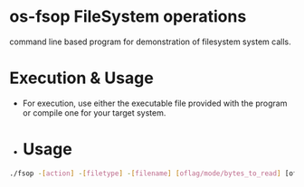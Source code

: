 # os-fsop FileSystem operations

command line based program for demonstration of filesystem system calls.

# Execution & Usage

- For execution, use either the executable file provided with the program or compile one for your target system.

- # Usage
```bash
./fsop -[action] -[filetype] -[filename] [oflag/mode/bytes_to_read] [offset(optional)]



